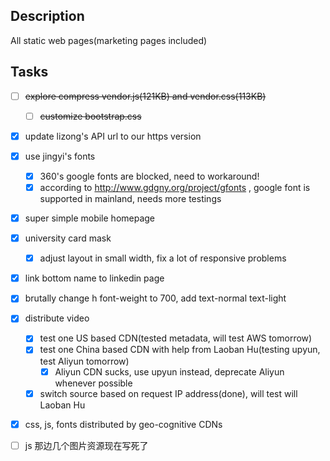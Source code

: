 Description
-----------

All static web pages(marketing pages included)

Tasks
-----

- [ ] ~~explore compress vendor.js(121KB) and vendor.css(113KB)~~
  -	[ ] ~~customize bootstrap.css~~
- [x] update lizong's API url to our https version
- [x] use jingyi's fonts
  - [x] 360's google fonts are blocked, need to workaround!
  - [x] according to http://www.gdgny.org/project/gfonts , google font is supported in mainland, needs more testings
- [x] super simple mobile homepage
- [x] university card mask 
  - [x] adjust layout in small width, fix a lot of responsive problems
- [x] link bottom name to linkedin page
- [x] brutally change h font-weight to 700, add text-normal text-light
- [x] distribute video
  - [x] test one US based CDN(tested metadata, will test AWS tomorrow)
  - [x] test one China based CDN with help from Laoban Hu(testing upyun, test Aliyun tomorrow)
    - [x] Aliyun CDN sucks, use upyun instead, deprecate Aliyun whenever possible
  - [x] switch source based on request IP address(done), will test will Laoban Hu
- [x] css, js, fonts distributed by geo-cognitive CDNs
- [ ] js 那边几个图片资源现在写死了
  
